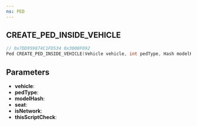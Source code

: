 ```yaml
---
ns: PED
---
```

## CREATE_PED_INSIDE_VEHICLE

```c
// 0x7DD959874C1FD534 0x3000F092
Ped CREATE_PED_INSIDE_VEHICLE(Vehicle vehicle, int pedType, Hash modelHash, int seat, BOOL isNetwork, BOOL thisScriptCheck);
```

## Parameters
* **vehicle**:
* **pedType**:
* **modelHash**:
* **seat**:
* **isNetwork**:
* **thisScriptCheck**:
